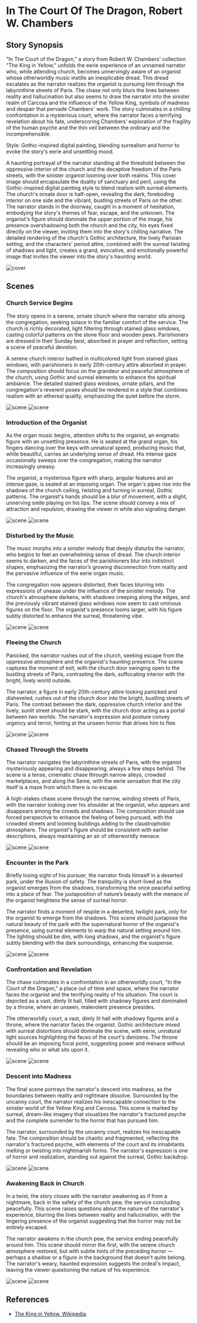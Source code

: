 # In The Court Of The Dragon, Robert W. Chambers

## Story Synopsis

"In The Court of the Dragon," a story from Robert W. Chambers' collection "The King in Yellow," unfolds the eerie experience of an unnamed narrator who, while attending church, becomes unnervingly aware of an organist whose otherworldly music instills an inexplicable dread. This dread escalates as the narrator realizes the organist is pursuing him through the labyrinthine streets of Paris. The chase not only blurs the lines between reality and hallucination but also seems to draw the narrator into the sinister realm of Carcosa and the influence of the Yellow King, symbols of madness and despair that pervade Chambers' work. The story culminates in a chilling confrontation in a mysterious court, where the narrator faces a terrifying revelation about his fate, underscoring Chambers’ exploration of the fragility of the human psyche and the thin veil between the ordinary and the incomprehensible.

Style: Gothic-inspired digital painting, blending surrealism and horror to evoke the story's eerie and unsettling mood.

A haunting portrayal of the narrator standing at the threshold between the oppressive interior of the church and the deceptive freedom of the Paris streets, with the sinister organist looming over both realms. This cover image should encapsulate the duality of sanctuary and peril, using the Gothic-inspired digital painting style to blend realism with surreal elements. The church's ornate door is half-open, revealing the dark, foreboding interior on one side and the vibrant, bustling streets of Paris on the other. The narrator stands in the doorway, caught in a moment of hesitation, embodying the story's themes of fear, escape, and the unknown. The organist's figure should dominate the upper portion of the image, his presence overshadowing both the church and the city, his eyes fixed directly on the viewer, inviting them into the story's chilling narrative. The detailed rendering of the church's Gothic architecture, the lively Parisian setting, and the characters' period attire, combined with the surreal twisting of shadows and light, creates a grand, evocative, and emotionally powerful image that invites the viewer into the story's haunting world.

![cover](cover1.webp)

## Scenes

### Church Service Begins

The story opens in a serene, ornate church where the narrator sits among the congregation, seeking solace in the familiar comfort of the service. The church is richly decorated, light filtering through stained glass windows, casting colorful patterns on the stone floor and wooden pews. Parishioners are dressed in their Sunday best, absorbed in prayer and reflection, setting a scene of peaceful devotion.

A serene church interior bathed in multicolored light from stained glass windows, with parishioners in early 20th-century attire absorbed in prayer. The composition should focus on the grandeur and peaceful atmosphere of the church, using Gothic and surreal elements to enhance the spiritual ambiance. The detailed stained glass windows, ornate pillars, and the congregation's reverent poses should be rendered in a style that combines realism with an ethereal quality, emphasizing the quiet before the storm.

![scene](scene1a.webp)
![scene](scene1b.webp)

### Introduction of the Organist

As the organ music begins, attention shifts to the organist, an enigmatic figure with an unsettling presence. He is seated at the grand organ, his fingers dancing over the keys with unnatural speed, producing music that, while beautiful, carries an underlying sense of dread. His intense gaze occasionally sweeps over the congregation, making the narrator increasingly uneasy.

The organist, a mysterious figure with sharp, angular features and an intense gaze, is seated at an imposing organ. The organ's pipes rise into the shadows of the church ceiling, twisting and turning in surreal, Gothic patterns. The organist's hands should be a blur of movement, with a slight, unnerving smile playing on his lips. The scene should convey a mix of attraction and repulsion, drawing the viewer in while also signaling danger.

![scene](scene2a.webp)
![scene](scene2b.webp)

### Disturbed by the Music

The music morphs into a sinister melody that deeply disturbs the narrator, who begins to feel an overwhelming sense of dread. The church interior seems to darken, and the faces of the parishioners blur into indistinct shapes, emphasizing the narrator’s growing disconnection from reality and the pervasive influence of the eerie organ music.

The congregation now appears distorted, their faces blurring into expressions of unease under the influence of the sinister melody. The church's atmosphere darkens, with shadows creeping along the edges, and the previously vibrant stained glass windows now seem to cast ominous figures on the floor. The organist's presence looms larger, with his figure subtly distorted to enhance the surreal, threatening vibe.

![scene](scene3a.webp)
![scene](scene3b.webp)

### Fleeing the Church

Panicked, the narrator rushes out of the church, seeking escape from the oppressive atmosphere and the organist's haunting presence. The scene captures the moment of exit, with the church door swinging open to the bustling streets of Paris, contrasting the dark, suffocating interior with the bright, lively world outside.

The narrator, a figure in early 20th-century attire looking panicked and disheveled, rushes out of the church door into the bright, bustling streets of Paris. The contrast between the dark, oppressive church interior and the lively, sunlit street should be stark, with the church door acting as a portal between two worlds. The narrator's expression and posture convey urgency and terror, hinting at the unseen horror that drives him to flee.

![scene](scene4a.webp)
![scene](scene4b.webp)

### Chased Through the Streets

The narrator navigates the labyrinthine streets of Paris, with the organist mysteriously appearing and disappearing, always a few steps behind. The scene is a tense, cinematic chase through narrow alleys, crowded marketplaces, and along the Seine, with the eerie sensation that the city itself is a maze from which there is no escape.

A high-stakes chase scene through the narrow, winding streets of Paris, with the narrator looking over his shoulder at the organist, who appears and disappears among the crowds and shadows. The composition should use forced perspective to enhance the feeling of being pursued, with the crowded streets and looming buildings adding to the claustrophobic atmosphere. The organist's figure should be consistent with earlier descriptions, always maintaining an air of otherworldly menace.

![scene](scene5a.webp)
![scene](scene5b.webp)

### Encounter in the Park

Briefly losing sight of his pursuer, the narrator finds himself in a deserted park, under the illusion of safety. The tranquility is short-lived as the organist emerges from the shadows, transforming the once peaceful setting into a place of fear. The juxtaposition of nature’s beauty with the menace of the organist heightens the sense of surreal horror.

The narrator finds a moment of respite in a deserted, twilight park, only for the organist to emerge from the shadows. This scene should juxtapose the natural beauty of the park with the supernatural horror of the organist's presence, using surreal elements to warp the natural setting around him. The lighting should be dim, with long shadows, and the organist's figure subtly blending with the dark surroundings, enhancing the suspense.

![scene](scene6a.webp)
![scene](scene6b.webp)

### Confrontation and Revelation

The chase culminates in a confrontation in an otherworldly court, "In the Court of the Dragon," a place out of time and space, where the narrator faces the organist and the terrifying reality of his situation. The court is depicted as a vast, dimly lit hall, filled with shadowy figures and dominated by a throne, where an unseen, malevolent presence presides.

The otherworldly court, a vast, dimly lit hall with shadowy figures and a throne, where the narrator faces the organist. Gothic architecture mixed with surreal distortions should dominate the scene, with eerie, unnatural light sources highlighting the faces of the court's denizens. The throne should be an imposing focal point, suggesting power and menace without revealing who or what sits upon it.

![scene](scene7a.webp)
![scene](scene7b.webp)

### Descent into Madness

The final scene portrays the narrator's descent into madness, as the boundaries between reality and nightmare dissolve. Surrounded by the uncanny court, the narrator realizes his inescapable connection to the sinister world of the Yellow King and Carcosa. This scene is marked by surreal, dream-like imagery that visualizes the narrator's fractured psyche and the complete surrender to the horror that has pursued him.

The narrator, surrounded by the uncanny court, realizes his inescapable fate. The composition should be chaotic and fragmented, reflecting the narrator's fractured psyche, with elements of the court and its inhabitants melting or twisting into nightmarish forms. The narrator's expression is one of horror and realization, standing out against the surreal, Gothic backdrop.

![scene](scene8a.webp)
![scene](scene8b.webp)

### Awakening Back in Church

In a twist, the story closes with the narrator awakening as if from a nightmare, back in the safety of the church pew, the service concluding peacefully. This scene raises questions about the nature of the narrator's experience, blurring the lines between reality and hallucination, with the lingering presence of the organist suggesting that the horror may not be entirely escaped.

The narrator awakens in the church pew, the service ending peacefully around him. This scene should mirror the first, with the serene church atmosphere restored, but with subtle hints of the preceding horror — perhaps a shadow or a figure in the background that doesn't quite belong. The narrator's weary, haunted expression suggests the ordeal's impact, leaving the viewer questioning the nature of his experience.

![scene](scene9a.webp)
![scene](scene9b.webp)

## References

* [The King in Yellow, Wikipedia](https://en.wikipedia.org/wiki/The_King_in_Yellow).